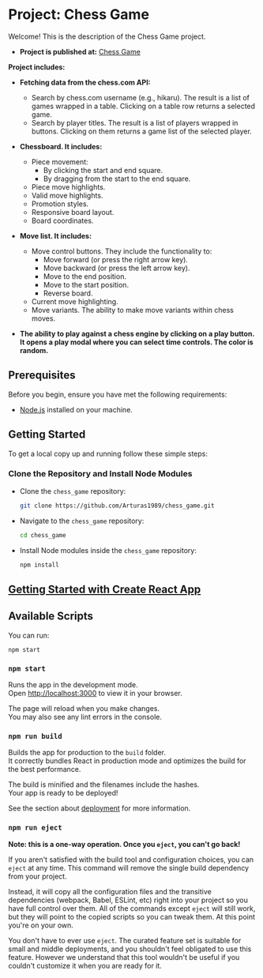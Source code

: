 # Project: Chess Game

Welcome! This is the description of the Chess Game project.

- **Project is published at:** [Chess Game](https://arturas1989.github.io/chess_game/)

**Project includes:**

- **Fetching data from the chess.com API:**
    - Search by chess.com username (e.g., hikaru). The result is a list of games wrapped in a table. Clicking on a table row returns a selected game.
    - Search by player titles. The result is a list of players wrapped in buttons. Clicking on them returns a game list of the selected player.

- **Chessboard. It includes:**
    - Piece movement:
        - By clicking the start and end square.
        - By dragging from the start to the end square.
    - Piece move highlights.
    - Valid move highlights.
    - Promotion styles.
    - Responsive board layout.
    - Board coordinates.

- **Move list. It includes:**
    - Move control buttons. They include the functionality to:
        - Move forward (or press the right arrow key).
        - Move backward (or press the left arrow key).
        - Move to the end position.
        - Move to the start position.
        - Reverse board.
    - Current move highlighting.
    - Move variants. The ability to make move variants within chess moves.

- **The ability to play against a chess engine by clicking on a play button. It opens a play modal where you can select time controls. The color is random.**


    

## Prerequisites

Before you begin, ensure you have met the following requirements:

- [Node.js](https://nodejs.org/) installed on your machine.

## Getting Started

To get a local copy up and running follow these simple steps:

### Clone the Repository and Install Node Modules

- Clone the `chess_game` repository:
    ```bash
    git clone https://github.com/Arturas1989/chess_game.git
    ```

- Navigate to the `chess_game` repository:
    ```bash
    cd chess_game
    ```

- Install Node modules inside the `chess_game` repository:
    ```bash
    npm install
    ```

## [Getting Started with Create React App](https://github.com/facebook/create-react-app)

## Available Scripts
You can run:

```
npm start
```
### `npm start`

Runs the app in the development mode.\
Open [http://localhost:3000](http://localhost:3000) to view it in your browser.

The page will reload when you make changes.\
You may also see any lint errors in the console.

### `npm run build`

Builds the app for production to the `build` folder.\
It correctly bundles React in production mode and optimizes the build for the best performance.

The build is minified and the filenames include the hashes.\
Your app is ready to be deployed!

See the section about [deployment](https://facebook.github.io/create-react-app/docs/deployment) for more information.

### `npm run eject`

**Note: this is a one-way operation. Once you `eject`, you can't go back!**

If you aren't satisfied with the build tool and configuration choices, you can `eject` at any time. This command will remove the single build dependency from your project.

Instead, it will copy all the configuration files and the transitive dependencies (webpack, Babel, ESLint, etc) right into your project so you have full control over them. All of the commands except `eject` will still work, but they will point to the copied scripts so you can tweak them. At this point you're on your own.

You don't have to ever use `eject`. The curated feature set is suitable for small and middle deployments, and you shouldn't feel obligated to use this feature. However we understand that this tool wouldn't be useful if you couldn't customize it when you are ready for it.


